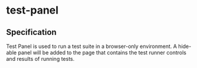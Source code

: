 # test-panel

## Specification

Test Panel is used to run a test suite in a browser-only environment.
A hide-able panel will be added to the page that contains the test
runner controls and results of running tests.
